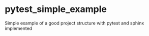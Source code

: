 pytest_simple_example
=====================

Simple example of a good project structure with pytest and sphinx implemented
